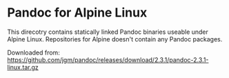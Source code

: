 # Pandoc for Alpine Linux

This direcotry contains statically linked Pandoc binaries useable under Alpine Linux. Repositories for Alpine doesn't contain any Pandoc packages.

Downloaded from:
https://github.com/jgm/pandoc/releases/download/2.3.1/pandoc-2.3.1-linux.tar.gz


